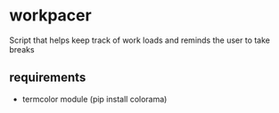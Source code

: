 # workpacer
Script that helps keep track of work loads and reminds the user to take breaks

## requirements
- termcolor module (pip install colorama)
